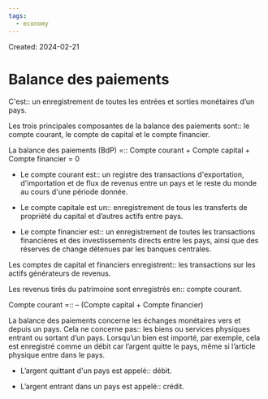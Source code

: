 ```yaml
---
tags:
  - economy
---
```

Created: 2024-02-21

# Balance des paiements

C'est:: un enregistrement de toutes les entrées et sorties monétaires d’un pays.
<!--SR:!2024-04-09,16,168-->

Les trois principales composantes de la balance des paiements sont:: le compte courant, le compte de capital et le compte financier.
<!--SR:!2024-04-06,27,276-->

La balance des paiements (BdP) =:: Compte courant + Compte capital + Compte financier = 0
<!--SR:!2024-04-12,30,260-->

- Le compte courant est:: un registre des transactions d'exportation, d'importation et de flux de revenus entre un pays et le reste du monde au cours d'une période donnée.
<!--SR:!2024-04-04,18,206-->
- Le compte capitale est un:: enregistrement de tous les transferts de propriété du capital et d’autres actifs entre pays.
<!--SR:!2024-04-13,10,148-->
- Le compte financier est:: un enregistrement de toutes les transactions financières et des investissements directs entre les pays, ainsi que des réserves de change détenues par les banques centrales.
<!--SR:!2024-04-08,6,136-->

Les comptes de capital et financiers enregistrent:: les transactions sur les actifs générateurs de revenus.
<!--SR:!2024-04-11,26,236-->

Les revenus tirés du patrimoine sont enregistrés en:: compte courant.
<!--SR:!2024-06-02,65,276-->

Compte courant =:: – (Compte capital + Compte financier)
<!--SR:!2024-04-09,16,228-->

La balance des paiements concerne les échanges monétaires vers et depuis un pays. Cela ne concerne pas:: les biens ou services physiques entrant ou sortant d’un pays. Lorsqu’un bien est importé, par exemple, cela est enregistré comme un débit car l’argent quitte le pays, même si l’article physique entre dans le pays.
<!--SR:!2024-04-17,29,228-->

- L’argent quittant d'un pays est appelé:: débit.
<!--SR:!2024-04-09,32,280-->
- L’argent entrant dans un pays est appelé:: crédit.
<!--SR:!2024-05-27,66,288-->


